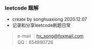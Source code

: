 ### leetcode 题解

* create by songhuaxiong 2020.12.07
* 记录和分享leetcode刷题日常

> e-mail ：hx_song@foxmail.com  
> QQ：654890726
